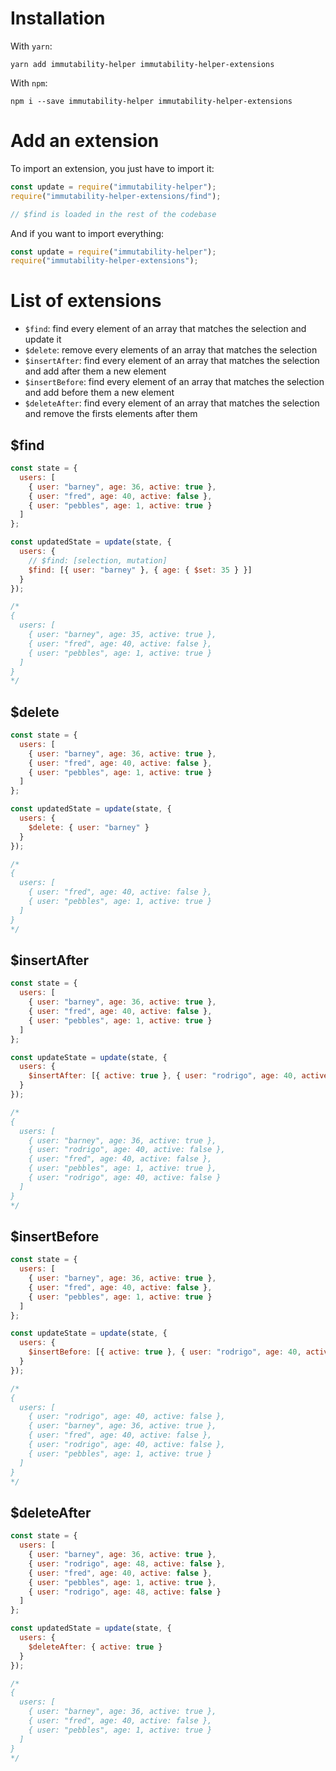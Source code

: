 # Installation

With `yarn`:

```
yarn add immutability-helper immutability-helper-extensions
```

With `npm`:

```
npm i --save immutability-helper immutability-helper-extensions
```

# Add an extension

To import an extension, you just have to import it:

```js
const update = require("immutability-helper");
require("immutability-helper-extensions/find");

// $find is loaded in the rest of the codebase
```

And if you want to import everything:

```js
const update = require("immutability-helper");
require("immutability-helper-extensions");
```

# List of extensions

- `$find`: find every element of an array that matches the selection and update it
- `$delete`: remove every elements of an array that matches the selection
- `$insertAfter`: find every element of an array that matches the selection and add after them a new element
- `$insertBefore`: find every element of an array that matches the selection and add before them a new element
- `$deleteAfter`: find every element of an array that matches the selection and remove the firsts elements after them

## $find

```js
const state = {
  users: [
    { user: "barney", age: 36, active: true },
    { user: "fred", age: 40, active: false },
    { user: "pebbles", age: 1, active: true }
  ]
};

const updatedState = update(state, {
  users: {
    // $find: [selection, mutation]
    $find: [{ user: "barney" }, { age: { $set: 35 } }]
  }
});

/*
{
  users: [
    { user: "barney", age: 35, active: true },
    { user: "fred", age: 40, active: false },
    { user: "pebbles", age: 1, active: true }
  ]
}
*/
```

## $delete

```js
const state = {
  users: [
    { user: "barney", age: 36, active: true },
    { user: "fred", age: 40, active: false },
    { user: "pebbles", age: 1, active: true }
  ]
};

const updatedState = update(state, {
  users: {
    $delete: { user: "barney" }
  }
});

/*
{
  users: [
    { user: "fred", age: 40, active: false },
    { user: "pebbles", age: 1, active: true }
  ]
}
*/
```

## $insertAfter

```js
const state = {
  users: [
    { user: "barney", age: 36, active: true },
    { user: "fred", age: 40, active: false },
    { user: "pebbles", age: 1, active: true }
  ]
};

const updateState = update(state, {
  users: {
    $insertAfter: [{ active: true }, { user: "rodrigo", age: 40, active: false }]
  }
});

/*
{
  users: [
    { user: "barney", age: 36, active: true },
    { user: "rodrigo", age: 40, active: false },
    { user: "fred", age: 40, active: false },
    { user: "pebbles", age: 1, active: true },
    { user: "rodrigo", age: 40, active: false }
  ]
}
*/
```

## $insertBefore

```js
const state = {
  users: [
    { user: "barney", age: 36, active: true },
    { user: "fred", age: 40, active: false },
    { user: "pebbles", age: 1, active: true }
  ]
};

const updateState = update(state, {
  users: {
    $insertBefore: [{ active: true }, { user: "rodrigo", age: 40, active: false }]
  }
});

/*
{
  users: [
    { user: "rodrigo", age: 40, active: false },
    { user: "barney", age: 36, active: true },
    { user: "fred", age: 40, active: false },
    { user: "rodrigo", age: 40, active: false },
    { user: "pebbles", age: 1, active: true }
  ]
}
*/
```

## $deleteAfter

```js
const state = {
  users: [
    { user: "barney", age: 36, active: true },
    { user: "rodrigo", age: 48, active: false },
    { user: "fred", age: 40, active: false },
    { user: "pebbles", age: 1, active: true },
    { user: "rodrigo", age: 48, active: false }
  ]
};

const updatedState = update(state, {
  users: {
    $deleteAfter: { active: true }
  }
});

/*
{
  users: [
    { user: "barney", age: 36, active: true },
    { user: "fred", age: 40, active: false },
    { user: "pebbles", age: 1, active: true }
  ]
}
*/
```
